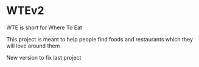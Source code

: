 # WTEv2

WTE is short for Where To Eat

This project is meant to help people find foods and restaurants which they will love around them

New version to fix last project
